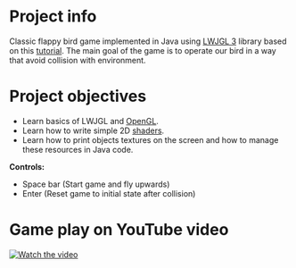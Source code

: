 # Project info
Classic flappy bird game implemented in Java using [LWJGL 3](https://www.lwjgl.org/) library based on this [tutorial](https://youtu.be/527bR2JHSR0). The main goal of the game is to operate our bird in a way that avoid collision with environment.

# Project objectives
- Learn basics of LWJGL and [OpenGL](https://en.wikipedia.org/wiki/OpenGL).
- Learn how to write simple 2D [shaders](https://en.wikipedia.org/wiki/Shader).
- Learn how to print objects textures on the screen and how to manage these resources in Java code.

**Controls:**
- Space bar (Start game and fly upwards)
- Enter (Reset game to initial state after collision)

# Game play on YouTube video
[![Watch the video](https://img.youtube.com/vi/yyFlMzRi4TY/maxresdefault.jpg)](https://youtu.be/yyFlMzRi4TY)